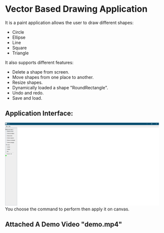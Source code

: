 # Vector Based Drawing Application  

It is a paint application allows the user to draw different shapes:  

- Circle
- Ellipse
- Line
- Square
- Triangle  

It also supports different features:  

- Delete a shape from screen.  
- Move shapes from one place to another.  
- Resize shapes.  
- Dynamically loaded a shape "RoundRectangle".  
- Undo and redo.  
- Save and load.  

## Application Interface:  

![pic](https://github.com/AhmedAdelSalama/VectorBasedDrwaingApp/blob/main/res/Picture1.png?raw=true)  
You choose the command to perform then apply it on canvas.  

## Attached A Demo Video "demo.mp4"  
